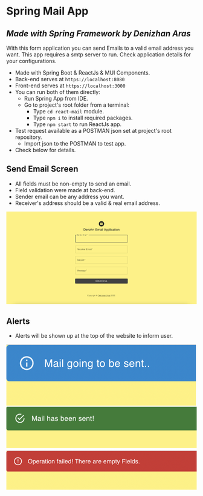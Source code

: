 # Spring Mail App
## _Made with Spring Framework by Denizhan Aras_

With this form application you can send Emails to a valid email address you want. This app requires a smtp server to run. Check application details for your configurations.

- Made with Spring Boot & ReactJs & MUI Components.
- Back-end serves at `https://localhost:8080`
- Front-end serves at `https://localhost:3000`
- You can run both of them directly:
  - Run Spring App from IDE.
  - Go to project's root folder from a terminal:
    - Type `cd react-mail` module.
    - Type `npm i` to install required packages.
    - Type `npm start` to run ReactJs app.
- Test request available as a POSTMAN json set at project's root repository.
  - Import json to the POSTMAN to test app.
- Check below for details.

## Send Email Screen
- All fields must be non-empty to send an email.
- Field validation were made at back-end.
- Sender email can be any address you want.
- Receiver's address should be a valid & real email address.

![SendEmail](sendEmail.png)

## Alerts
- Alerts will be shown up at the top of the website to inform user.

![SendingEmail](sendingEmail.png)
![SendSuccessEmail](sendSuccessEmail.png)
![SendErrorEmail](sendErrorEmail.png)

